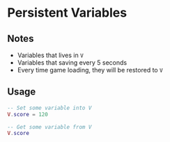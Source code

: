 # Persistent Variables

## Notes
* Variables that lives in `V`
* Variables that saving every 5 seconds
* Every time game loading, they will be restored to `V`

## Usage
```lua
-- Set some variable into V
V.score = 120

-- Get some variable from V
V.score
```